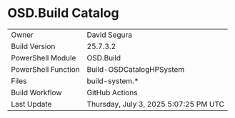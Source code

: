 ﻿# OSD.Build Catalog

| | |
|-|-|
| Owner | David Segura |
| Build Version | 25.7.3.2 |
| PowerShell Module | OSD.Build |
| PowerShell Function | Build-OSDCatalogHPSystem |
| Files | build-system.* |
| Build Workflow | GitHub Actions |
| Last Update | Thursday, July 3, 2025 5:07:25 PM UTC |
